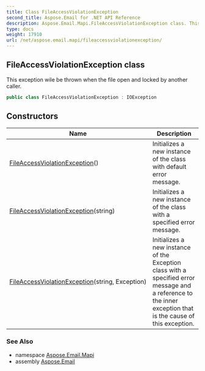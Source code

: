 ```yaml
---
title: Class FileAccessViolationException
second_title: Aspose.Email for .NET API Reference
description: Aspose.Email.Mapi.FileAccessViolationException class. This exception wile be thrown when the file open and locked by another caller
type: docs
weight: 17910
url: /net/aspose.email.mapi/fileaccessviolationexception/
---
```

## FileAccessViolationException class

This exception wile be thrown when the file open and locked by another caller.

```csharp
public class FileAccessViolationException : IOException
```

## Constructors

| Name | Description |
| --- | --- |
| [FileAccessViolationException](fileaccessviolationexception/#constructor)() | Initializes a new instance of the class with default error message. |
| [FileAccessViolationException](fileaccessviolationexception/#constructor_1)(string) | Initializes a new instance of the class with a specified error message. |
| [FileAccessViolationException](fileaccessviolationexception/#constructor_2)(string, Exception) | Initializes a new instance of the Exception class with a specified error message and a reference to the inner exception that is the cause of this exception. |

### See Also

* namespace [Aspose.Email.Mapi](../../aspose.email.mapi/)
* assembly [Aspose.Email](../../)


